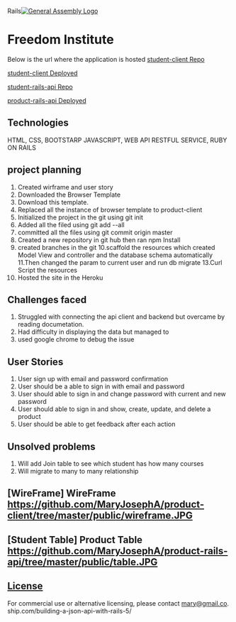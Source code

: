 Rails[![General Assembly Logo](https://camo.githubusercontent.com/1a91b05b8f4d44b5bbfb83abac2b0996d8e26c92/687474703a2f2f692e696d6775722e636f6d2f6b6538555354712e706e67)](https://generalassemb.ly/education/web-development-immersive)

# Freedom Institute
Below is the url where the application is hosted
[student-client Repo](https://github.com/MaryJosephA/student-client)

[student-client Deployed](https://maryjosepha.github.io/student-client/)

[student-rails-api Repo](https://github.com/MaryJosephA/student-api)

[product-rails-api Deployed](https://enigmatic-plains-70569.herokuapp.com/)

## Technologies
HTML, CSS, BOOTSTARP JAVASCRIPT, WEB API RESTFUL SERVICE, RUBY ON RAILS

## project planning
1.  Created wirframe and user story
2. Downloaded the Browser Template
3. Download this template.
4. Replaced all the instance of browser template to product-client
5. Initialized the project in the git using git init
6. Added all the filed using git add --all
7. committed all the files using git commit origin master
8. Created a new repository in git hub then ran npm Install
9. created branches in the git
10.scaffold the resources which created Model View and controller  and the
  database schema automatically
11.Then changed the param to current user and run db migrate
13.Curl Script the resources
14.  Hosted the site in the Heroku


## Challenges faced

1.  Struggled with connecting the api client and backend but overcame by reading
    documetation.
2.  Had difficulty in displaying the data but managed to
3.  used google chrome to debug the issue

## User Stories

1. User sign up with email and password confirmation
2. User should be a able to sign in with email and password
3. User should able to sign in and change password with current and new password
4. User should able to sign in and  show, create, update, and delete a product
5. User should be able to get feedback after each action

## Unsolved problems
1. Will add Join table to see which student has how many courses
2. Will migrate to many to many relationship

## [WireFrame] WireFrame https://github.com/MaryJosephA/product-client/tree/master/public/wireframe.JPG

## [Student Table] Product Table  https://github.com/MaryJosephA/product-rails-api/tree/master/public/table.JPG

## [License](LICENSE)

 For commercial use or
 alternative licensing, please contact mary@gmail.co.
ship.com/building-a-json-api-with-rails-5/
